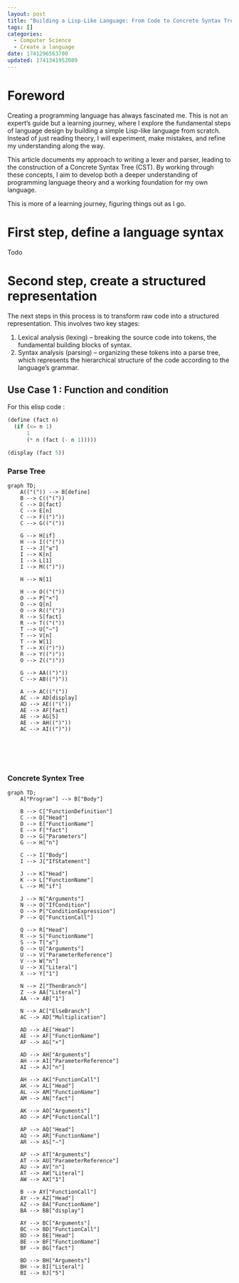 ```yaml
---
layout: post
title: "Building a Lisp-Like Language: From Code to Concrete Syntax Tree"
tags: []
categories:
  - Computer Science
  - Create a language
date: 1741296563700
updated: 1741341952089
---
```


<!-- toc -->

# Foreword

Creating a programming language has always fascinated me. This is not an expert’s guide but a learning journey, where I explore the fundamental steps of language design by building a simple Lisp-like language from scratch. Instead of just reading theory, I will experiment, make mistakes, and refine my understanding along the way.

This article documents my approach to writing a lexer and parser, leading to the construction of a Concrete Syntax Tree (CST). By working through these concepts, I aim to develop both a deeper understanding of programming language theory and a working foundation for my own language.

This is more of a learning journey, figuring things out as I go.

# First step, define a language syntax

Todo

# Second step, create a structured representation

The next steps in this process is to transform raw code into a structured representation. This involves two key stages:

1. Lexical analysis (lexing) – breaking the source code into tokens, the fundamental building blocks of syntax.
2. Syntax analysis (parsing) – organizing these tokens into a parse tree, which represents the hierarchical structure of the code according to the language’s grammar.

## Use Case 1 : Function and condition

For this elisp code :

```lisp
(define (fact n)
  (if (<= n 1)
      1
      (* n (fact (- n 1)))))

(display (fact 5))
```

### Parse Tree

```mermaid
graph TD;
    A(("(")) --> B[define]
    B --> C(("("))
    C --> D[fact]
    C --> E[n]
    C --> F((")"))
    C --> G(("("))
    
    G --> H[if]
    H --> I(("("))
    I --> J["≤"]
    I --> K[n]
    I --> L[1]
    I --> M((")"))
    
    H --> N[1]
    
    H --> O(("("))
    O --> P["×"]  
    O --> Q[n]
    O --> R(("("))
    R --> S[fact]
    R --> T(("("))
    T --> U["−"]  
    T --> V[n]
    T --> W[1]
    T --> X((")"))
    R --> Y((")"))
    O --> Z((")"))
    
    G --> AA((")"))
    C --> AB((")"))

    A --> AC(("("))
    AC --> AD[display]
    AD --> AE(("("))
    AE --> AF[fact]
    AE --> AG[5]
    AE --> AH((")"))
    AC --> AI((")"))






```

### Concrete Syntex Tree

```mermaid
graph TD;
    A["Program"] --> B["Body"]
    
    B --> C["FunctionDefinition"]
    C --> D["Head"]
    D --> E["FunctionName"]
    E --> F["fact"]
    D --> G["Parameters"]
    G --> H["n"]
    
    C --> I["Body"]
    I --> J["IfStatement"]
    
    J --> K["Head"]
    K --> L["FunctionName"]
    L --> M["if"]
    
    J --> N["Arguments"]
    N --> O["IfCondition"]
    O --> P["ConditionExpression"]
    P --> Q["FunctionCall"]
    
    Q --> R["Head"]
    R --> S["FunctionName"]
    S --> T["≤"]
    Q --> U["Arguments"]
    U --> V["ParameterReference"]
    V --> W["n"]
    U --> X["Literal"]
    X --> Y["1"]
    
    N --> Z["ThenBranch"]
    Z --> AA["Literal"]
    AA --> AB["1"]
    
    N --> AC["ElseBranch"]
    AC --> AD["Multiplication"]
    
    AD --> AE["Head"]
    AE --> AF["FunctionName"]
    AF --> AG["×"]
    
    AD --> AH["Arguments"]
    AH --> AI["ParameterReference"]
    AI --> AJ["n"]
    
    AH --> AK["FunctionCall"]
    AK --> AL["Head"]
    AL --> AM["FunctionName"]
    AM --> AN["fact"]
    
    AK --> AO["Arguments"]
    AO --> AP["FunctionCall"]
    
    AP --> AQ["Head"]
    AQ --> AR["FunctionName"]
    AR --> AS["−"]
    
    AP --> AT["Arguments"]
    AT --> AU["ParameterReference"]
    AU --> AV["n"]
    AT --> AW["Literal"]
    AW --> AX["1"]
    
    B --> AY["FunctionCall"]
    AY --> AZ["Head"]
    AZ --> BA["FunctionName"]
    BA --> BB["display"]
    
    AY --> BC["Arguments"]
    BC --> BD["FunctionCall"]
    BD --> BE["Head"]
    BE --> BF["FunctionName"]
    BF --> BG["fact"]
    
    BD --> BH["Arguments"]
    BH --> BI["Literal"]
    BI --> BJ["5"]






```
